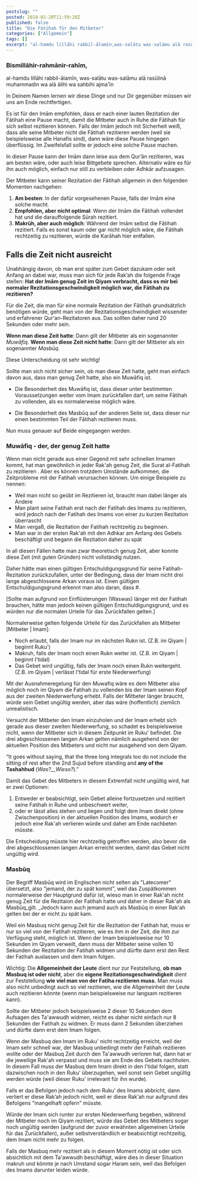 ```yaml
---
postslug: ""
posted: 2019-02-20T11:59:28Z
published: false
title: "Die Fātihah für den Mitbeter"
categories: ["Allgemein"]
tags: []
excerpt: "al-hamdu lillāhi rabbil-ālamīn,was-salātu was-salāmu alā rasūlinā muhammadin wa alā ālihi wa sahbih..."
---
```


### Bismillāhir-rahmānir-rahīm,
al-hamdu lillāhi rabbil-ālamīn,
was-salātu was-salāmu alā rasūlinā muhammadin wa alā ālihi wa sahbihi ajma'īn

In Deinem Namen lernen wir diese Dinge und nur Dir gegenüber müssen wir uns am Ende rechtfertigen.

Es ist für den Imām empfohlen, dass er nach einer lauten Rezitation der Fātihah eine Pause macht, damit die Mitbeter auch in Ruhe die Fātihah für sich selbst rezitieren können. Falls der Imām jedoch mit Sicherheit weiß, dass alle seine Mitbeter nicht die Fātihah rezitieren werden (weil sie beispielsweise alle Hanafis sind), dann wäre diese Pause hingegen überflüssig. Im Zweifelsfall sollte er jedoch eine solche Pause machen.

In dieser Pause kann der Imām dann leise aus dem Qur’ān rezitieren, was am besten wäre, oder auch leise Bittgebete sprechen. Alternativ wäre es für ihn auch möglich, einfach nur still zu verbleiben oder Adhkār aufzusagen.

Der Mitbeter kann seiner Rezitation der Fātihah allgemein in den folgenden Momenten nachgehen:

1. **Am besten**: In der dafür vorgesehenen Pause, falls der Imām eine solche macht.
2. **Empfohlen, aber nicht optimal**: Wenn der Imām die Fātihah vollendet hat und die darauffolgende Sūrah rezitiert.
3. **Makrūh, aber auch möglich**: Während der Imām selbst die Fātihah rezitiert. Falls es sonst kaum oder gar nicht möglich wäre, die Fātihah rechtzeitig zu rezitieren, würde die Karāhah hier entfallen.

## Falls die Zeit nicht ausreicht

Unabhängig davon, ob man erst später zum Gebet dazukam oder seit Anfang an dabei war, muss man sich für jede Rak’ah die folgende Frage stellen: **Hat der Imām genug Zeit im Qiyam verbracht, dass es mir bei normaler Rezitationsgeschwindigkeit möglich war, die Fātihah zu rezitieren?**

Für die Zeit, die man für eine normale Rezitation der Fātihah grundsätzlich benötigen würde, geht man von der Rezitationsgeschwindigkeit wissender und erfahrener Qur'an-Rezitatoren aus. Das sollten daher rund 20 Sekunden oder mehr sein.

**Wenn man diese Zeit hatte**: Dann gilt der Mitbeter als ein sogenannter _Muwāfiq_.
**Wenn man diese Zeit nicht hatte**: Dann gilt der Mitbeter als ein sogenannter _Masbūq_.

Diese Unterscheidung ist sehr wichtig!

Sollte man sich nicht sicher sein, ob man diese Zeit hatte, geht man einfach davon aus, dass man genug Zeit hatte, also ein Muwāfiq ist.

* Die Besonderheit des Muwāfiq ist, dass dieser unter bestimmten Voraussetzungen weiter vom Imam zurückfallen darf, um seine Fātihah zu vollenden, als es normalerweise möglich wäre.

* Die Besonderheit des Masbūq auf der anderen Seite ist, dass dieser nur einen bestimmten Teil der Fātihah rezitieren muss.

Nun muss genauer auf Beide eingegangen werden.

### Muwāfiq - der, der genug Zeit hatte

Wenn man nicht gerade aus einer Gegend mit sehr schnellen Imamen kommt, hat man gewöhnlich in jeder Rak'ah genug Zeit, die Surat al-Fatihah zu rezitieren . Aber es können trotzdem Umstände aufkommen, die Zeitprobleme mit der Fatihah verursachen können. Um einige Beispiele zu nennen:

* Weil man nicht so geübt im Rezitieren ist, braucht man dabei länger als Andere
* Man plant seine Fatihah erst nach der Fatihah des Imams zu rezitieren, wird jedoch nach der Fatihah des Imams von einer zu kurzen Rezitation überrascht
* Man vergaß, die Rezitation der Fatihah rechtzeitig zu beginnen.
* Man war in der ersten Rak'ah mit den Adhkar am Anfang des Gebets beschäftigt und begann die Rezitation daher zu spät

In all diesen Fällen hatte man zwar theoretisch genug Zeit, aber konnte diese Zeit (mit guten Gründen) nicht vollständig nutzen.

Daher hätte man einen gültigen Entschuldigungsgrund für seine Fatihah-Rezitation zurückzufallen, unter der Bedingung, dass der Imam nicht drei lange abgeschlossene Arkan voraus ist. Einen gültigen Entschuldigungsgrund erkennt man also daran, dass #.

[Sollte man aufgrund von Einflüsterungen (Waswas) länger mit der Fatihah brauchen, hätte man jedoch keinen gültigen Entschuldigungsgrund, und es würden nur die normalen Urteile für das Zurückfallen gelten.]

Normalerweise gelten folgende Urteile für das Zurückfallen als Mitbeter [Mitbeter | Imam]:

* Noch erlaubt, falls der Imam nur im nächsten Rukn ist. (Z.B. im Qiyam | beginnt Ruku')
* Makruh, falls der Imam noch einen Rukn weiter ist.
    (Z.B. im Qiyam | beginnt I'tidal)
* Das Gebet wird ungültig, falls der Imam noch einen Rukn weitergeht.
    (Z.B. im Qiyam | verlässt I'tidal für erste Niederwerfung)

Mit der Ausnahmeregelung für den Muwafiq wäre es dem Mitbeter also möglich noch im Qiyam die Fatihah zu vollenden bis der Imam seinen Kopf aus der zweiten Niederwerfung erhebt. Falls der Mitbeter länger braucht, würde sein Gebet ungültig werden, aber das wäre (hoffentlich) ziemlich unrealistisch.

Versucht der Mitbeter den Imam einzuholen und der Imam erhebt sich gerade aus dieser zweiten Niederwerfung, so schadet es beispielsweise nicht, wenn der Mitbeter sich in diesem Zeitpunkt im Ruku' befindet. Die drei abgeschlossenen langen Arkan gelten nämlich ausgehend von der aktuellen Position des Mitbeters und nicht nur ausgehend von dem Qiyam.

“It goes without saying, that the three long integrals too do not include the sitting of rest after the 2nd Sujud before standing and **any of the** **Tashahhud** (_Was?__Wieso?_).”

Damit das Gebet des Mitbeters in diesem Extremfall nicht ungültig wird, hat er zwei Optionen:

1. Entweder er beabsichtigt, sein Gebet alleine fortzusetzen und rezitiert seine Fatihah in Ruhe und unbeschwert weiter,
2. oder er lässt alles stehen und liegen und folgt dem Imam direkt (ohne Zwischenposition) in der aktuellen Position des Imams, wodurch er jedoch eine Rak'ah verlieren würde und daher am Ende nachbeten müsste.

Die Entscheidung müsste hier rechtzeitig getroffen werden, also bevor die drei abgeschlossenen langen Arkan erreicht werden, damit das Gebet nicht ungültig wird.

### Masbūq

Der Begriff Masbūq wird im Englischen nicht selten als "Latecomer" übersetzt, also "jemand, der zu spät kommt", weil das Zuspätkommen normalerweise der Hauptgrund dafür ist, wieso man in einer Rak'ah nicht genug Zeit für die Rezitaion der Fatihah hatte und daher in dieser Rak'ah als Masbūq_gilt. _Jedoch kann auch jemand auch als Masbūq in einer Rak'ah gelten bei der er nicht zu spät kam.

Weil ein Masbuq nicht genug Zeit für die Rezitation der Fatihah hat, muss er nur so viel von der Fatihah rezitieren, wie es ihm in der Zeit, die ihm zur Verfügung steht, möglich ist. Wenn der Imam beispielsweise nur 10 Sekunden im Qiyam verweilt, dann muss der Mitbeter seine vollen 10 Sekunden der Rezitation der Fatihah widmen und dürfte dann erst den Rest der Fatihah auslassen und dem Imam folgen.

Wichtig: Die **Allgemeinheit der Leute** dient nur zur Feststellung, **ob man Masbuq ist oder nicht**, aber die **eigene Rezitationsgeschwindigkeit** dient zur Feststellung **wie viel man von der Fatiha rezitieren muss.** Man muss also nicht unbedingt auch so viel rezitieren, wie die Allgemeinheit der Leute auch rezitieren könnte (wenn man beispielsweise nur langsam rezitieren kann).

Sollte der Mitbeter jedoch beispielsweise 2 dieser 10 Sekunden dem Aufsagen des Ta'awwudh widmen, reicht es daher nicht einfach nur 8 Sekunden der Fatihah zu widmen. Er muss dann 2 Sekunden überziehen und dürfte dann erst dem Imam folgen.

Wenn der Masbuq den Imam im Ruku' nicht rechtzeitig erreicht, weil der Imam sehr schnell war, der Masbuq unbedingt mehr der Fatihah rezitieren wollte oder der Masbuq Zeit durch den Ta'awwudh verloren hat, dann hat er die jeweilige Rak'ah verpasst und muss sie am Ende des Gebets nachholen. In diesem Fall muss der Masbuq dem Imam direkt in den I'tidal folgen, statt dazwischen noch in den Ruku' überzugehen, weil sonst sein Gebet ungültig werden würde (weil dieser Ruku' irrelevant für ihn wurde).

Falls er das Befolgen jedoch nach dem Ruku‘ des Imams abbricht, dann verliert er diese Rak’ah jedoch nicht, weil er diese Rak'ah nur aufgrund des Befolgens "mangelhaft opfern" müsste.

Würde der Imam sich runter zur ersten Niederwerfung begeben, während der Mitbeter noch im Qiyam rezitiert, würde das Gebet des Mitbeters sogar noch ungültig werden (aufgrund der zuvor erwähnten allgemeinen Urteile für das Zurückfallen), außer selbstverständlich er beabsichtigt rechtzeitig, dem Imam nicht mehr zu folgen.

Falls der Masbuq mehr rezitiert als in diesem Moment nötig ist oder sich absichtlich mit dem Ta'awwudh beschäftigt, wäre dies in dieser Situation makruh und könnte je nach Umstand sogar Haram sein, weil das Befolgen des Imams darunter leiden würde.